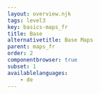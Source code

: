 ```yaml
---
layout: overview.njk
tags: level3
key: basics-maps_fr
title: Base
alternativetitle: Base Maps
parent: maps_fr
order: 2
componentbrowser: true
subset: 1
availablelanguages: 
    - de
---
```

